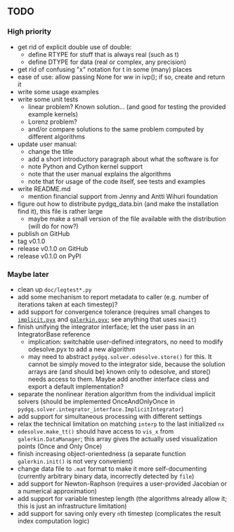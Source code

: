 ## TODO

### High priority

 - get rid of explicit double use of double:
   - define RTYPE for stuff that is always real (such as t)
   - define DTYPE for data (real or complex, any precision)
 - get rid of confusing "x" notation for t in some (many) places
 - ease of use: allow passing None for ww in ivp(); if so, create and return it
 - write some usage examples
 - write some unit tests
   - linear problem? Known solution... (and good for testing the provided example kernels)
   - Lorenz problem?
   - and/or compare solutions to the same problem computed by different algorithms
 - update user manual:
   - change the title
   - add a short introductory paragraph about what the software is for
   - note Python and Cython kernel support
   - note that the user manual explains the algorithms
   - note that for usage of the code itself, see tests and examples
 - write README.md
   - mention financial support from Jenny and Antti Wihuri foundation
 - figure out how to distribute pydgq_data.bin (and make the installation find it), this file is rather large
   - maybe make a small version of the file available with the distribution (will do for now?)
 - publish on GitHub
 - tag v0.1.0
 - release v0.1.0 on GitHub
 - release v0.1.0 on PyPI

### Maybe later

 - clean up `doc/legtest*.py`
 - add some mechanism to report metadata to caller (e.g. number of iterations taken at each timestep)?
 - add support for convergence tolerance (requires small changes to [`implicit.pyx`](pydgq/solver/implicit.pyx) and [`galerkin.pyx`](pydgq/solver/galerkin.pyx); see anything that uses `maxit`)
 - finish unifying the integrator interface; let the user pass in an IntegratorBase reference
   - implication: switchable user-defined integrators, no need to modify odesolve.pyx to add a new algorithm
   - may need to abstract `pydgq.solver.odesolve.store()` for this. It cannot be simply moved to the integrator side, because the solution arrays are (and should be) known only to odesolve, and store() needs access to them. Maybe add another interface class and export a default implementation?
 - separate the nonlinear iteration algorithm from the individual implicit solvers (should be implemented OnceAndOnlyOnce in `pydgq.solver.integrator_interface.ImplicitIntegrator`)
 - add support for simultaneous processing with different settings 
 - relax the technical limitation on matching `interp` to the last initialized `nx`
 - `odesolve.make_tt()` should have access to `vis_x` from `galerkin.DataManager`; this array gives the actually used visualization points (Once and Only Once)
 - finish increasing object-orientedness (a separate function `galerkin.init()` is not very convenient)
 - change data file to `.mat` format to make it more self-documenting (currently arbitrary binary data, incorrectly detected by `file`)
 - add support for Newton-Raphson (requires a user-provided Jacobian or a numerical approximation)
 - add support for variable timestep length (the algorithms already allow it; this is just an infrastructure limitation)
 - add support for saving only every `n`th timestep (complicates the result index computation logic)

